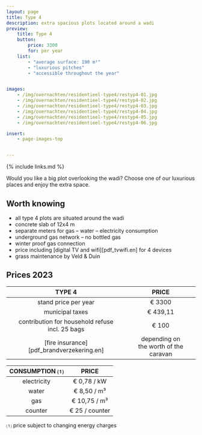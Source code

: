 ```yaml
---
layout: page
title: Type 4
description: extra spacious plots located around a wadi
preview:
    title: Type 4
    button:
        price: 3300
        for: per year
    list:
        - "average surface: 190 m²"
        - "luxurious pitches"
        - "accessible throughout the year"


images:
    - /img/overnachten/residentieel-type4/restyp4-01.jpg
    - /img/overnachten/residentieel-type4/restyp4-02.jpg
    - /img/overnachten/residentieel-type4/restyp4-03.jpg
    - /img/overnachten/residentieel-type4/restyp4-04.jpg
    - /img/overnachten/residentieel-type4/restyp4-05.jpg
    - /img/overnachten/residentieel-type4/restyp4-06.jpg

insert:
    - page-images-top


---
```


{% include links.md %}

Would you like a big plot overlooking the wadi? Choose one of our luxurious places and enjoy the extra space.

## Worth knowing

- all type 4 plots are situated around the wadi
- concrete slab of 12x4 m
- separate meters for gas – water – electricity consumption
- underground gas network – no bottled gas
- winter proof gas connection
- price including [digital TV and wifi][pdf_tvwifi.en] for 4 devices
- grass maintenance by Veld & Duin


## Prices 2023

TYPE 4                |PRICE           |
:--------------------:|:--------------:|
stand price per year  | € 3300           
municipal taxes       | € 439,11
contribution for household refuse<br>incl. 25 bags<br> | € 100  
[fire insurance][pdf_brandverzekering.en]     |depending on <br>the worth of the caravan

CONSUMPTION ⑴        |PRICE          |
:--------------------:|:-------------:|
electricity           | € 0,78 / kW        
water                 | € 8,50 / m³  
gas                   | € 10,75 / m³       
counter               | € 25 / counter

⑴ price subject to changing energy charges
